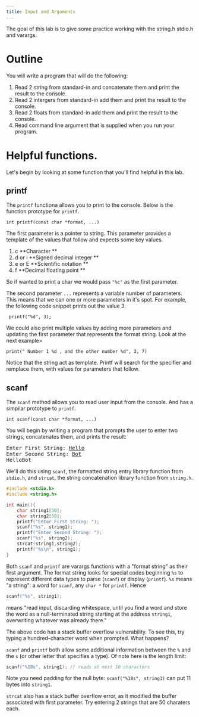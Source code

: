 ```yaml
---
title: Input and Arguments
...
```


The goal of this lab is to give some practice working with the string.h stdio.h and varargs.

# Outline
You will write a program that will do the following: 
1. Read 2 string from standard-in and concatenate them and print the result to the console. 
2. Read 2 intergers from standard-in add them and print the result to the console. 
3. Read 2 floats from standard-in add them and print the result to the console.  
4. Read command line argument that is supplied when you run your program. 


# Helpful functions. 
Let's begin by looking at some function that you'll find helpful in this lab. 

## printf
The `printf` functiona allows you to print to the console. Below is the function prototype for `printf`.  
```
int printf(const char *format, ...) 
```
The first parameter is a pointer to string.  This parameter provides a template of the values that follow and expects some key values.  


1.  c         **Character            **
2.  d or i    **Signed decimal integer **
3.  e or E    **Scientific notation     **
4.  f         **Decimal floating point  **

So if wanted to print a char we would pass `"%c"` as the first parameter. 
 
The second parameter `...` represents a variable number of parameters.  This means that we can one or more parameters in it's spot.  For example, the following code snippet prints out the value 3. 

```
 printf("%d", 3); 
```

We could also print multiple values by adding more parameters and updating the first parameter that represents the format string. Look at the next example> 

``` 
print(" Number 1 %d , and the other number %d", 3, 7) 
```

Notice that the string act as template. Printf will search for the specifier and remplace them, with values for parameters that follow.

## scanf 
The `scanf` method allows you to read user input from the console. And has a simpilar prototype to `printf`. 

```
int scanf(const char *format, ...)
```

You will begin by writing a program that prompts the user to enter two strings, concatenates them, and prints the result:

<pre>
Enter First String: <ins>Hello</ins>
Enter Second String: <ins>Bot</ins>
HelloBot
</pre>

We'll do this using `scanf`, the formatted string entry library function from `stdio.h`,
and `strcat`, the string concatenation library function from `string.h`.

```c
#include <stdio.h>
#include <string.h>

int main(){
    char string1[50];
    char string2[50];
    printf("Enter First String: ");
    scanf("%s", string1);
    printf("Enter Second String: ");
    scanf("%s", string2);
    strcat(string1,string2);
    printf("%s\n", string1);
}
```

Both `scanf` and `printf` are varargs functions with a "format string" as their first argument.
The format string looks for special codes beginning `%s` to represent different data types to parse (`scanf`) or display (`printf`).
`%s` means "a string": a word for `scanf`, any `char *` for `printf`.
Hence

```c
scanf("%s", string1);
```

means "read input, discarding whitespace, until you find a word and store the word as a null-terminated string starting at the address `string1`, overwriting whatever was already there."

The above code has a stack buffer overflow vulnerability.
To see this, try typing a hundred-character word when prompted.
What happens?

`scanf` and `printf` both allow some additional information between the `%` and the `s` (or other letter that specifies a type).
Of note here is the length limit:

```c
scanf("%10s", string1); // reads at most 10 characters
```

Note you need padding for the null byte: `scanf("%10s", string1)` can put 11 bytes into `string1`.

`strcat` also has a stack buffer overflow error, as it modified the buffer associated with first parameter.  Try entering 2 strings that are 50 charaters each. 




